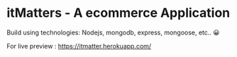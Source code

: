 # itMatters - A ecommerce Application

Build using technologies: Nodejs, mongodb, express, mongoose, etc.. 😀

For live preview : https://itmatter.herokuapp.com/
